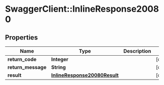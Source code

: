 # SwaggerClient::InlineResponse20080

## Properties
Name | Type | Description | Notes
------------ | ------------- | ------------- | -------------
**return_code** | **Integer** |  | [optional] 
**return_message** | **String** |  | [optional] 
**result** | [**InlineResponse20080Result**](InlineResponse20080Result.md) |  | [optional] 


